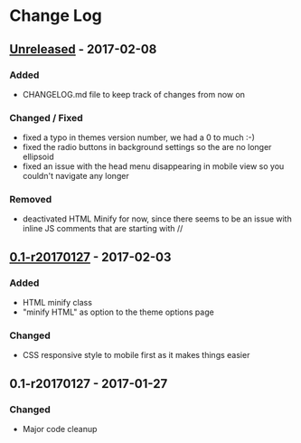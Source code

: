 # Change Log

## [Unreleased] - 2017-02-08
### Added
- CHANGELOG.md file to keep track of changes from now on

### Changed / Fixed
- fixed a typo in themes version number, we had a 0 to much :-)
- fixed the radio buttons in background settings so the are no longer ellipsoid
- fixed an issue with the head menu disappearing in mobile view so you couldn't navigate any longer

### Removed
- deactivated HTML Minify for now, since there seems to be an issue with inline JS comments that are starting with //

## [0.1-r20170127] - 2017-02-03
### Added
- HTML minify class
- "minify HTML" as option to the theme options page

### Changed
- CSS responsive style to mobile first as it makes things easier

## 0.1-r20170127 - 2017-01-27
### Changed
- Major code cleanup

[Unreleased]: https://github.com/ppfeufer/eve-online-wordpress-theme/compare/v0.1-r20170127...HEAD
[0.1-r20170127]: https://github.com/ppfeufer/eve-online-wordpress-theme/compare/v0.1-r20170127...v0.1-r20170203